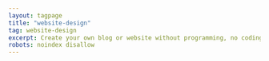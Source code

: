 ```yaml
---
layout: tagpage
title: "website-design"
tag: website-design
excerpt: Create your own blog or website without programming, no coding, free domain, html css java program
robots: noindex disallow
---
```

